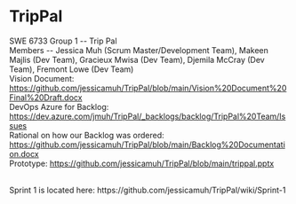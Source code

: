 # TripPal

SWE 6733 Group 1 -- Trip Pal <br/>
Members -- Jessica Muh (Scrum Master/Development Team), Makeen Majlis (Dev Team), Gracieux Mwisa (Dev Team), Djemila McCray (Dev Team), Fremont Lowe (Dev Team) <br/>
Vision Document: https://github.com/jessicamuh/TripPal/blob/main/Vision%20Document%20Final%20Draft.docx <br/>
DevOps Azure for Backlog: https://dev.azure.com/jmuh/TripPal/_backlogs/backlog/TripPal%20Team/Issues  </br>
Rational on how our Backlog was ordered: https://github.com/jessicamuh/TripPal/blob/main/Backlog%20Documentation.docx </br>
Prototype: https://github.com/jessicamuh/TripPal/blob/main/trippal.pptx



</br>
Sprint 1 is located here: https://github.com/jessicamuh/TripPal/wiki/Sprint-1
